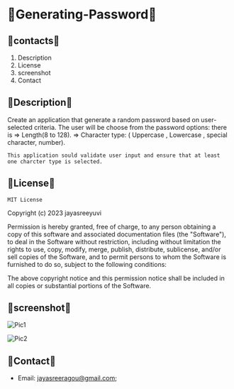 # 🌸Generating-Password🌸

## 🌸contacts🌸

1. Description 
2. License
3. screenshot
4. Contact

## 🌸Description🌸
   
   Create an application that generate a random password based on user-selected criteria. 
   The user will be choose from the password options:
   there is => Length(8 to 128).
            => Character type: ( Uppercase , Lowercase , special character, number).
    
    This application sould validate user input and ensure that at least one charcter type is selected.



## 🌸License🌸

    MIT License

  Copyright (c) 2023 jayasreeyuvi
  
  Permission is hereby granted, free of charge, to any person obtaining a copy
  of this software and associated documentation files (the "Software"), to deal
  in the Software without restriction, including without limitation the rights
  to use, copy, modify, merge, publish, distribute, sublicense, and/or sell
  copies of the Software, and to permit persons to whom the Software is
  furnished to do so, subject to the following conditions:
  
  The above copyright notice and this permission notice shall be included in all
  copies or substantial portions of the Software.
  
## 🌸screenshot🌸
![Pic1](https://user-images.githubusercontent.com/114691852/217146466-c196f022-bcef-401f-885d-6eab38107244.jpeg)


![Pic2](https://user-images.githubusercontent.com/114691852/217146486-9c73e916-4967-41ab-84f1-ad5ab8460d01.jpeg)


## 🌸Contact🌸
  
  - Email: jayasreeragou@gmail.com;
  

